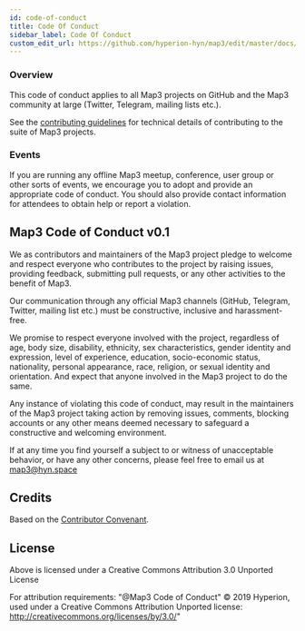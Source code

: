 ```yaml
---
id: code-of-conduct
title: Code Of Conduct
sidebar_label: Code Of Conduct
custom_edit_url: https://github.com/hyperion-hyn/map3/edit/master/docs/code-of-conduct.md
---
```

### Overview

This code of conduct applies to all Map3 projects on GitHub and the Map3 community at 
large (Twitter, Telegram, mailing lists etc.).

See the [contributing guidelines]() for technical details of contributing to the suite of 
Map3 projects. 

### Events
If you are running any offline Map3 meetup, conference, user group or other sorts of events,
 we encourage you to adopt and provide an appropriate code of conduct. 
 You should also provide contact information for attendees to obtain help or report a 
 violation. 

## Map3 Code of Conduct v0.1

We as contributors and maintainers of the Map3 project pledge to welcome 
and respect everyone who contributes to the project by raising issues, 
providing feedback, submitting pull requests, or any other activities to the benefit of Map3. 

Our communication through any official Map3 channels (GitHub, Telegram, Twitter, mailing list etc.) must be constructive, 
inclusive and harassment-free. 

We promise to respect everyone involved with the project, regardless of age, body
size, disability, ethnicity, sex characteristics, gender identity and expression,
level of experience, education, socio-economic status, nationality, personal
appearance, race, religion, or sexual identity and orientation. And expect that anyone
involved in the Map3 project to do the same.

Any instance of violating this code of conduct, may result in the maintainers of the
Map3 project taking action by removing issues, comments, blocking accounts or any 
other means deemed necessary to safeguard a constructive and welcoming environment.  

If at any time you find yourself a subject to or witness of unacceptable behavior, or have
any other concerns, please feel free to email us at [map3@hyn.space](mailto:map3@hyn.space)

## Credits
Based on the [Contributor Convenant](https://www.contributor-covenant.org/).

## License
Above is licensed under a Creative Commons Attribution 3.0 Unported License

For attribution requirements:
"@Map3 Code of Conduct" © 2019 Hyperion, used under a Creative Commons Attribution Unported license: http://creativecommons.org/licenses/by/3.0/"
